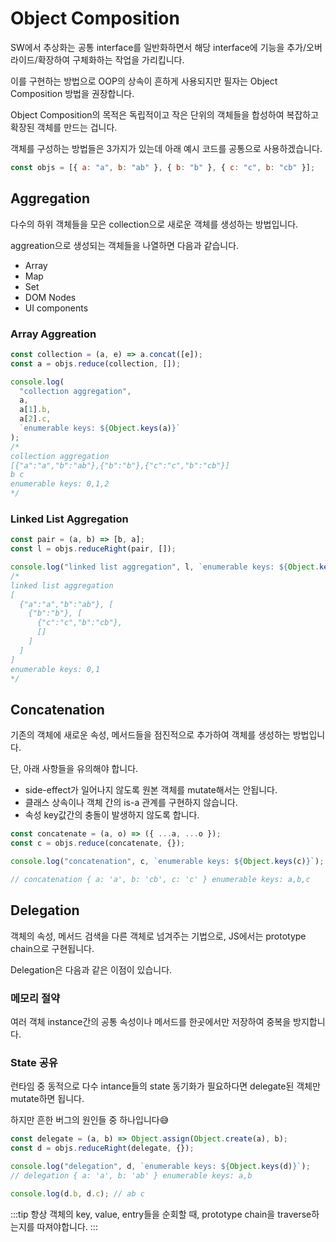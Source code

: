 # Object Composition

SW에서 추상화는 공통 interface를 일반화하면서 해당 interface에 기능을 추가/오버라이드/확장하여 구체화하는 작업을 가리킵니다.

이를 구현하는 방법으로 OOP의 상속이 흔하게 사용되지만 필자는 Object Composition 방법을 권장합니다.

Object Composition의 목적은 독립적이고 작은 단위의 객체들을 합성하여 복잡하고 확장된 객체를 만드는 겁니다.

객체를 구성하는 방법들은 3가지가 있는데 아래 예시 코드를 공통으로 사용하겠습니다.

```js
const objs = [{ a: "a", b: "ab" }, { b: "b" }, { c: "c", b: "cb" }];
```

## Aggregation

다수의 하위 객체들을 모은 collection으로 새로운 객체를 생성하는 방법입니다.

aggreation으로 생성되는 객체들을 나열하면 다음과 같습니다.

- Array
- Map
- Set
- DOM Nodes
- UI components

### Array Aggreation

```js
const collection = (a, e) => a.concat([e]);
const a = objs.reduce(collection, []);

console.log(
  "collection aggregation",
  a,
  a[1].b,
  a[2].c,
  `enumerable keys: ${Object.keys(a)}`
);
/*
collection aggregation
[{"a":"a","b":"ab"},{"b":"b"},{"c":"c","b":"cb"}]
b c
enumerable keys: 0,1,2
*/
```

### Linked List Aggregation

```js
const pair = (a, b) => [b, a];
const l = objs.reduceRight(pair, []);

console.log("linked list aggregation", l, `enumerable keys: ${Object.keys(l)}`);
/*
linked list aggregation
[
  {"a":"a","b":"ab"}, [
    {"b":"b"}, [
      {"c":"c","b":"cb"},
      []
    ]
  ]
]
enumerable keys: 0,1
*/
```

## Concatenation

기존의 객체에 새로운 속성, 메서드들을 점진적으로 추가하여 객체를 생성하는 방법입니다.

단, 아래 사항들을 유의해야 합니다.

- side-effect가 일어나지 않도록 원본 객체를 mutate해서는 안됩니다.
- 클래스 상속이나 객체 간의 is-a 관계를 구현하지 않습니다.
- 속성 key값간의 충돌이 발생하지 않도록 합니다.

```js
const concatenate = (a, o) => ({ ...a, ...o });
const c = objs.reduce(concatenate, {});

console.log("concatenation", c, `enumerable keys: ${Object.keys(c)}`);

// concatenation { a: 'a', b: 'cb', c: 'c' } enumerable keys: a,b,c
```

## Delegation

객체의 속성, 메서드 검색을 다른 객체로 넘겨주는 기법으로, JS에서는 prototype chain으로 구현됩니다.

Delegation은 다음과 같은 이점이 있습니다.

### 메모리 절약

여러 객체 instance간의 공통 속성이나 메서드를 한곳에서만 저장하여 중복을 방지합니다.

### State 공유

런타임 중 동적으로 다수 intance들의 state 동기화가 필요하다면 delegate된 객체만 mutate하면 됩니다.

하지만 흔한 버그의 원인들 중 하나입니다😅

```js
const delegate = (a, b) => Object.assign(Object.create(a), b);
const d = objs.reduceRight(delegate, {});

console.log("delegation", d, `enumerable keys: ${Object.keys(d)}`);
// delegation { a: 'a', b: 'ab' } enumerable keys: a,b

console.log(d.b, d.c); // ab c
```

:::tip
항상 객체의 key, value, entry들을 순회할 때, prototype chain을 traverse하는지를 따져야합니다.
:::
